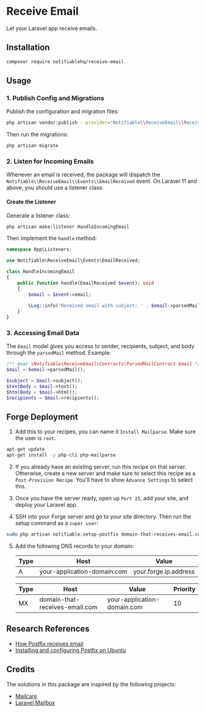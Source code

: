 # Receive Email
Let your Laravel app receive emails.

## Installation
```bash
composer require notifiablehq/receive-email
```

## Usage

### 1. Publish Config and Migrations

Publish the configuration and migration files:

```bash
php artisan vendor:publish --provider="Notifiable\\ReceiveEmail\\ReceiveEmailServiceProvider" --tag=receive-email
```
Then run the migrations:

```bash
php artisan migrate
```

### 2. Listen for Incoming Emails

Whenever an email is received, the package will dispatch the `Notifiable\\ReceiveEmail\\Events\\EmailReceived` event. On Laravel 11 and above, you should use a listener class:

#### Create the Listener

Generate a listener class:

```bash
php artisan make:listener HandleIncomingEmail
```

Then implement the `handle` method:

```php
namespace App\Listeners;

use Notifiable\ReceiveEmail\Events\EmailReceived;

class HandleIncomingEmail
{
    public function handle(EmailReceived $event): void
    {
        $email = $event->email;
        
        \Log::info('Received email with subject: ' . $email->parsedMail()->subject());
    }
}
```

### 3. Accessing Email Data

The `Email` model gives you access to sender, recipients, subject, and body through the `parsedMail` method. Example:

```php
/** @var \Notifiable\ReceiveEmail\Contracts\ParsedMailContract $mail */
$mail = $email->parsedMail();

$subject = $mail->subject();
$textBody = $mail->text();
$htmlBody = $mail->html();
$recipients = $mail->recipients();
```

## Forge Deployment
1. Add this to your recipes, you can name it `Install Mailparse`. Make sure the user is `root`.
```bash
apt-get update
apt-get install -y php-cli php-mailparse
```

2. If you already have an existing server, run this recipe on that server. 
Otherwise, create a new server and make sure to select this recipe as a `Post-Provision Recipe`. 
You'll have to show `Advance Settings` to select this.

3. Once you have the server ready, open up `Port 25`, add your site, and deploy your Laravel app.

4. SSH into your Forge server and go to your site directory. Then run the setup command as a `super user`:
```bash
sudo php artisan notifiable:setup-postfix domain-that-receives-email.com
```

5. Add the following DNS records to your domain:

    | Type | Host                        | Value                 |
    |------|-----------------------------|-----------------------|
    | A    | your-application-domain.com | your.forge.ip.address |
 
    | Type | Host                           | Value                | Priority |
    |------|--------------------------------|----------------------| --- |
    | MX   | domain-that-receives-email.com | your-application-domain.com | 10 |

## Research References
- [How Postfix receives email](https://www.postfix.org/OVERVIEW.html#receiving)
- [Installing and configuring Postfix on Ubuntu](https://ubuntu.com/server/docs/install-and-configure-postfix)

## Credits
The solutions in this package are inspired by the following projects:
- [Mailcare](https://gitlab.com/mailcare/mailcare)
- [Laravel Mailbox](https://github.com/beyondcode/laravel-mailbox)